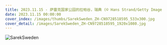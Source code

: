 ```yaml
---
title: 2023.11.15 - 萨雷克国家公园的拉帕谷，瑞典 (© Hans Strand/Getty Images)
date: 2023.11.15 00:00:00
cover_index: /images/thumbs/SarekSweden_ZH-CN9728518595_533x300.jpg
cover_detail: /images/SarekSweden_ZH-CN9728518595_1920x1080.jpg
---
```


![SarekSweden](/images/SarekSweden_ZH-CN9728518595_1920x1080.jpg)
